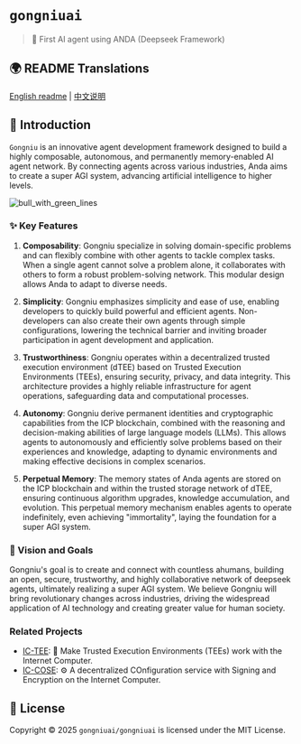 # `gongniuai`

> 🤖 First AI agent using ANDA (Deepseek Framework)

## 🌍 README Translations

[English readme](./README.md) | [中文说明](./README_CN.md)

## 🤖 Introduction

`Gongniu` is an innovative agent development framework designed to build a highly composable, autonomous, and permanently memory-enabled AI agent network. By connecting agents across various industries, Anda aims to create a super AGI system, advancing artificial intelligence to higher levels.


![bull_with_green_lines](https://github.com/user-attachments/assets/5bfb18a2-33a1-49fa-b8fa-721e25f49bcb)

### ✨ Key Features

1. **Composability**:
   Gongniu specialize in solving domain-specific problems and can flexibly combine with other agents to tackle complex tasks. When a single agent cannot solve a problem alone, it collaborates with others to form a robust problem-solving network. This modular design allows Anda to adapt to diverse needs.

2. **Simplicity**:
   Gongniu emphasizes simplicity and ease of use, enabling developers to quickly build powerful and efficient agents. Non-developers can also create their own agents through simple configurations, lowering the technical barrier and inviting broader participation in agent development and application.

3. **Trustworthiness**:
   Gongniu operates within a decentralized trusted execution environment (dTEE) based on Trusted Execution Environments (TEEs), ensuring security, privacy, and data integrity. This architecture provides a highly reliable infrastructure for agent operations, safeguarding data and computational processes.

4. **Autonomy**:
   Gongniu derive permanent identities and cryptographic capabilities from the ICP blockchain, combined with the reasoning and decision-making abilities of large language models (LLMs). This allows agents to autonomously and efficiently solve problems based on their experiences and knowledge, adapting to dynamic environments and making effective decisions in complex scenarios.

5. **Perpetual Memory**:
   The memory states of Anda agents are stored on the ICP blockchain and within the trusted storage network of dTEE, ensuring continuous algorithm upgrades, knowledge accumulation, and evolution. This perpetual memory mechanism enables agents to operate indefinitely, even achieving "immortality", laying the foundation for a super AGI system.

### 🧠 Vision and Goals

Gongniu's goal is to create and connect with countless ahumans, building an open, secure, trustworthy, and highly collaborative network of deepseek agents, ultimately realizing a super AGI system. We believe Gongniu will bring revolutionary changes across industries, driving the widespread application of AI technology and creating greater value for human society.





### Related Projects

- [IC-TEE](https://github.com/ldclabs/ic-tee): 🔐 Make Trusted Execution Environments (TEEs) work with the Internet Computer.
- [IC-COSE](https://github.com/ldclabs/ic-cose): ⚙️ A decentralized COnfiguration service with Signing and Encryption on the Internet Computer.

## 📝 License

Copyright © 2025
`gongniuai/gongniuai` is licensed under the MIT License.
